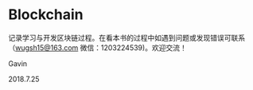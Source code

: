 # Blockchain

记录学习与开发区块链过程。在看本书的过程中如遇到问题或发现错误可联系（wugsh15@163.com  微信：1203224539\)。欢迎交流！

Gavin

2018.7.25

